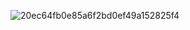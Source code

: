 ![20ec64fb0e85a6f2bd0ef49a152825f4](https://github.com/IvarsLevans/IvarsLevans/assets/78017471/0920314a-b401-4e5a-9e6c-95e24aa6e0f9)
